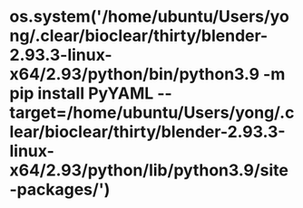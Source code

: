# os.system('/home/ubuntu/Users/yong/.clear/bioclear/thirty/blender-2.93.3-linux-x64/2.93/python/bin/python3.9 -m pip install PyYAML --target=/home/ubuntu/Users/yong/.clear/bioclear/thirty/blender-2.93.3-linux-x64/2.93/python/lib/python3.9/site-packages/')